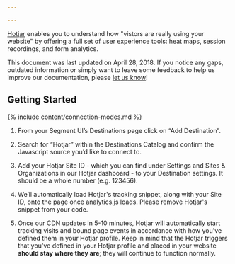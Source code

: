 ```yaml
---

---
```


[Hotjar](https://help.hotjar.com/hc/en-us) enables you to understand how "vistors are really using your website" by offering a full set of user experience tools: heat maps, session recordings, and form analytics.

This document was last updated on April 28, 2018. If you notice any gaps, outdated information or simply want to leave some feedback to help us improve our documentation, please [let us know](https://segment.com/help/contact)!


## Getting Started

{% include content/connection-modes.md %}

1. From your Segment UI’s Destinations page click on “Add Destination”.

2. Search for “Hotjar” within the Destinations Catalog and confirm the Javascript source you’d like to connect to.

3. Add your Hotjar Site ID - which you can find under Settings and Sites & Organizations in our Hotjar dashboard - to your Destination settings. It should be a whole number (e.g. 123456).  

4. We’ll automatically load Hotjar's tracking snippet, along with your Site ID, onto the page once analytics.js loads. Please remove Hotjar's snippet from your code. 

5. Once our CDN updates in 5-10 minutes, Hotjar will automatically start tracking visits and bound page events in accordance with how you've defined them in your Hotjar profile. Keep in mind that the Hotjar triggers that you've defined in your Hotjar profile and placed in your website **should stay where they are**; they will continue to function normally.
